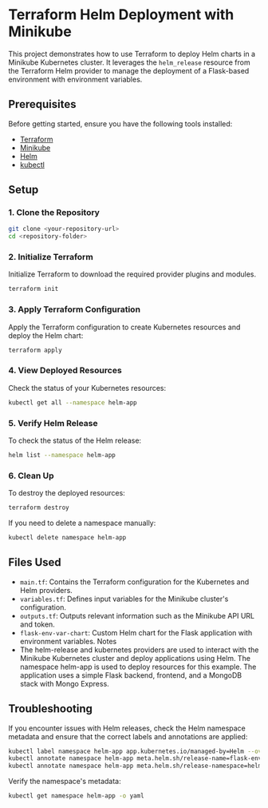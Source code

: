 # Terraform Helm Deployment with Minikube

This project demonstrates how to use Terraform to deploy Helm charts in a Minikube Kubernetes cluster. It leverages the `helm_release` resource from the Terraform Helm provider to manage the deployment of a Flask-based environment with environment variables.

## Prerequisites

Before getting started, ensure you have the following tools installed:

- [Terraform](https://www.terraform.io/downloads.html)
- [Minikube](https://minikube.sigs.k8s.io/docs/)
- [Helm](https://helm.sh/docs/intro/install/)
- [kubectl](https://kubernetes.io/docs/tasks/tools/install-kubectl/)

## Setup

### 1. Clone the Repository

```bash
git clone <your-repository-url>
cd <repository-folder>
```

### 2. Initialize Terraform
Initialize Terraform to download the required provider plugins and modules.

```bash
terraform init
```
### 3. Apply Terraform Configuration
Apply the Terraform configuration to create Kubernetes resources and deploy the Helm chart:

```bash
terraform apply
```
### 4. View Deployed Resources
Check the status of your Kubernetes resources:

```bash
kubectl get all --namespace helm-app
```
### 5. Verify Helm Release
To check the status of the Helm release:

```bash
helm list --namespace helm-app
```
### 6. Clean Up
To destroy the deployed resources:

```bash
terraform destroy
```
If you need to delete a namespace manually:

```bash
kubectl delete namespace helm-app
```
## Files Used
- `main.tf`: Contains the Terraform configuration for the Kubernetes and Helm providers.
- `variables.tf`: Defines input variables for the Minikube cluster's configuration.
- `outputs.tf`: Outputs relevant information such as the Minikube API URL and token.
- `flask-env-var-chart`: Custom Helm chart for the Flask application with environment variables.
Notes
- The helm-release and kubernetes providers are used to interact with the Minikube Kubernetes cluster and deploy applications using Helm.
The namespace helm-app is used to deploy resources for this example.
The application uses a simple Flask backend, frontend, and a MongoDB stack with Mongo Express.
## Troubleshooting
If you encounter issues with Helm releases, check the Helm namespace metadata and ensure that the correct labels and annotations are applied:

```bash
kubectl label namespace helm-app app.kubernetes.io/managed-by=Helm --overwrite
kubectl annotate namespace helm-app meta.helm.sh/release-name=flask-env-var --overwrite
kubectl annotate namespace helm-app meta.helm.sh/release-namespace=helm-app --overwrite
```
Verify the namespace's metadata:

```bash
kubectl get namespace helm-app -o yaml
```